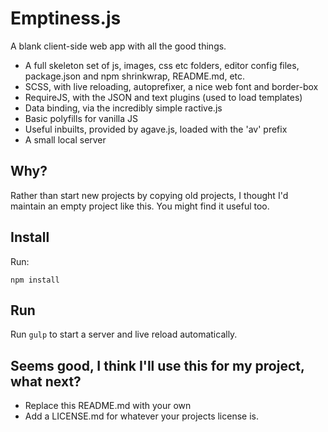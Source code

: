 # Emptiness.js

A blank client-side web app with all the good things.

- A full skeleton set of js, images, css etc folders, editor config files, package.json and npm shrinkwrap, README.md, etc.
- SCSS, with live reloading, autoprefixer, a nice web font and border-box
- RequireJS, with the JSON and text plugins (used to load templates)
- Data binding, via the incredibly simple ractive.js
- Basic polyfills for vanilla JS
- Useful inbuilts, provided by agave.js, loaded with the 'av' prefix
- A small local server

## Why?

Rather than start new projects by copying old projects, I thought I'd maintain an empty project like this. You might find it useful too.

## Install

Run:

    npm install

## Run

Run `gulp` to start a server and live reload automatically.

## Seems good, I think I'll use this for my project, what next?

- Replace this README.md with your own
- Add a LICENSE.md for whatever your projects license is.
